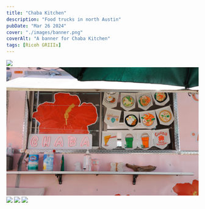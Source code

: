 ```yaml
---
title: "Chaba Kitchen"
description: "Food trucks in north Austin"
pubDate: "Mar 26 2024"
cover: "./images/banner.png"
coverAlt: "A banner for Chaba Kitchen"
tags: [Ricoh GRIIIx]
---
```


![](./images/chaba-kitchen-diagonal.png)
![](./images/chaba-kitchen-window.png)
![](./images/greenhouse.png)
![](./images/pink-flamingo.png)
![](./images/thai-iced-tea.png)

<!-- <style>
  @scope {
    p {
      display: grid;
      grid-template-columns: repeat(2, 1fr);
      grid-template-rows: repeat(2, 1fr);
      grid-auto-flow: dense;
      gap: 1rem;
    }

    p img {
      object-fit: cover;
      height: 100%;
    }

    p img:nth-child(4n) {
      grid-column-end: span 2;
      grid-row-end: span 2;
    }
  }
</style> -->
